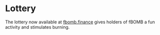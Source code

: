 # Lottery

The lottery now available at [fbomb.finance](https://fbomb.finance/arcade) gives holders of fBOMB a fun activity and stimulates burning. 

